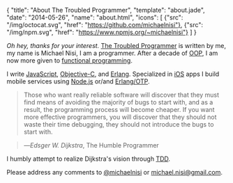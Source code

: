 {
  "title": "About The Troubled Programmer",
  "template": "about.jade",
  "date": "2014-05-26",
  "name": "about.html",
  "icons": [
    {"src": "/img/octocat.svg", "href": "https://github.com/michaelnisi"}, 
    {"src": "/img/npm.svg", "href": "https://www.npmjs.org/~michaelnisi"}
  ]
}

*Oh hey, thanks for your interest.* [The Troubled Programmer](/) is written by me, my name is <span itemprop="name">Michael Nisi</span>, I am a programmer. After a decade of [OOP](http://en.wikipedia.org/wiki/Object-oriented_programming), I am now more given to [functional programming](http://en.wikipedia.org/wiki/Functional_programming). 

I write [JavaScript](https://developer.mozilla.org/en/JavaScript), [Objective-C](http://developer.apple.com/library/mac/#documentation/Cocoa/Conceptual/ObjectiveC/Introduction/introObjectiveC.html), and [Erlang](http://www.erlang.org/). Specialized in [iOS](https://developer.apple.com/technologies/ios/) apps I build mobile services using [Node.js](http://nodejs.org/) or/and [Erlang/OTP](http://learnyousomeerlang.com/what-is-otp).

> Those who want really reliable software will discover that they must find means of avoiding the majority of bugs to start with, and as a result, the programming process will become cheaper. If you want more effective programmers, you will discover that they should not waste their time debugging, they should not introduce the bugs to start with.

>—*Edsger W. Dijkstra*, The Humble Programmer

I humbly attempt to realize Dijkstra's vision through [TDD](http://en.wikipedia.org/wiki/Test-driven_development).

Please address any comments to [@michaelnisi](http://twitter.com/michaelnisi) or <michael.nisi@gmail.com>.
